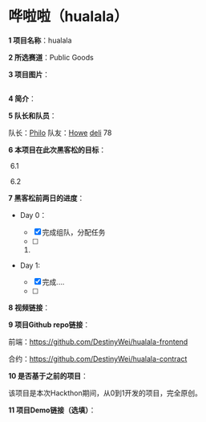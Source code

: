 # 哗啦啦（hualala）

**1 项目名称**：hualala

**2 所选赛道**：Public Goods

**3 项目图片**：

![]()

**4  简介**：



**5 队长和队员**：

队长：[Philo](https://github.com/PhiloCwh)  队友：[Howe](https://github.com/DestinyWei)  [deli](https://github.com/yyyhakuna)  78

**6 本项目在此次黑客松的目标**：

​ 6.1 

​ 6.2 

**7 黑客松前两日的进度**：

- Day 0：
  - [x] 完成组队，分配任务
  - [ ] 
  
  1. 

- Day 1:
  - [x] 完成....
  - [ ] 

**8 视频链接**：



**9 项目Github repo链接**：

前端：https://github.com/DestinyWei/hualala-frontend

合约：https://github.com/DestinyWei/hualala-contract

**10 是否基于之前的项目**：

该项目是本次Hackthon期间，从0到1开发的项目，完全原创。

**11 项目Demo链接（选填）**：
